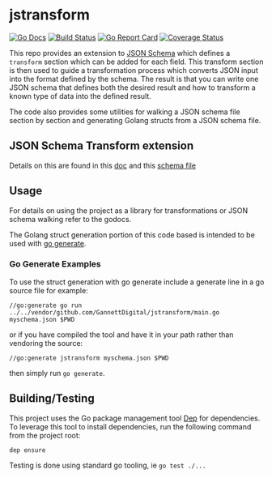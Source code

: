 # jstransform
[![Go Docs](https://godoc.org/github.com/GannettDigital/jstransform?status.svg)](https://godoc.org/github.com/GannettDigital/jstransform)
[![Build Status](https://travis-ci.org/GannettDigital/jstransform.svg)](https://travis-ci.org/GannettDigital/jstransform)
[![Go Report Card](https://goreportcard.com/badge/github.com/GannettDigital/jstransform)](https://goreportcard.com/report/github.com/GannettDigital/jstransform)
[![Coverage Status](https://coveralls.io/repos/github/GannettDigital/jstransform/badge.svg?branch=master)](https://coveralls.io/github/GannettDigital/jstransform?branch=master)


This repo provides an extension to [JSON Schema](http://json-schema.org/) which defines a `transform` section which can be added for each field.
This transform section is then used to guide a transformation process which converts JSON input into the format defined by the schema.
The result is that you can write one JSON schema that defines both the desired result and how to transform a known type of data into the defined result.

The code also provides some utilities for walking a JSON schema file section by section and generating Golang structs from a JSON schema file.

## JSON Schema Transform extension
Details on this are found in this [doc](./transform.adoc) and this [schema file](./transformSchema.json)

## Usage
For details on using the project as a library for transformations or JSON schema walking refer to the godocs.

The Golang struct generation portion of this code based is intended to be used with [go generate](https://blog.golang.org/generate).

### Go Generate Examples

To use the struct generation with go generate include a generate line in a go source file for example:

    //go:generate go run ../../vendor/github.com/GannettDigital/jstransform/main.go myschema.json $PWD

or if you have compiled the tool and have it in your path rather than vendoring the source:

    //go:generate jstransform myschema.json $PWD

then simply run `go generate`.

## Building/Testing
This project uses the Go package management tool [Dep](https://github.com/golang/dep) for dependencies.
To leverage this tool to install dependencies, run the following command from the project root:

    dep ensure

Testing is done using standard go tooling, ie `go test ./...`
